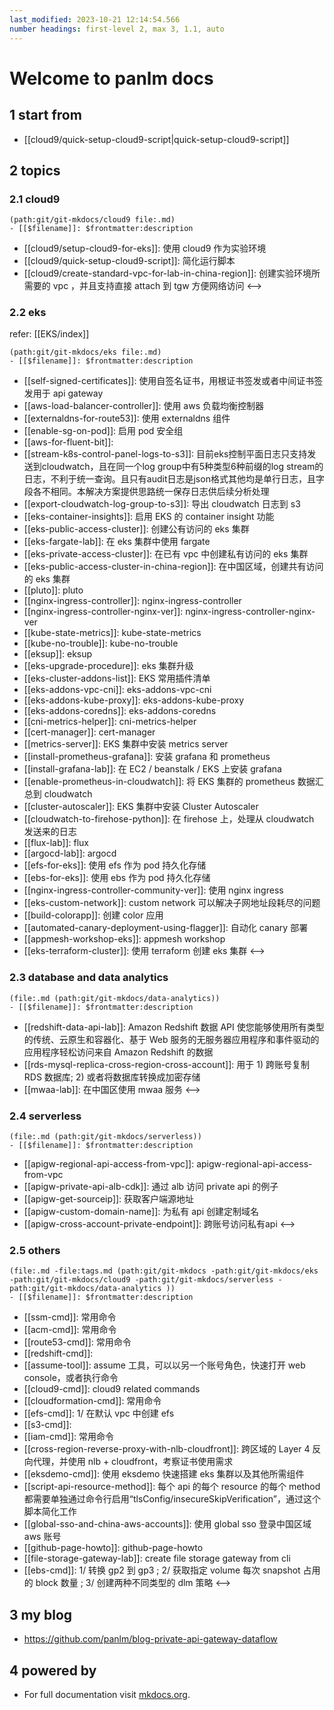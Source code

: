 ```yaml
---
last_modified: 2023-10-21 12:14:54.566
number headings: first-level 2, max 3, 1.1, auto
---
```


# Welcome to panlm docs

## 1 start from

- [[cloud9/quick-setup-cloud9-script|quick-setup-cloud9-script]]


## 2 topics 

### 2.1 cloud9

```expander
(path:git/git-mkdocs/cloud9 file:.md)
- [[$filename]]: $frontmatter:description
```
- [[cloud9/setup-cloud9-for-eks]]: 使用 cloud9 作为实验环境
- [[cloud9/quick-setup-cloud9-script]]: 简化运行脚本
- [[cloud9/create-standard-vpc-for-lab-in-china-region]]: 创建实验环境所需要的 vpc ，并且支持直接 attach 到 tgw 方便网络访问
<-->

### 2.2 eks

refer: [[EKS/index]]

```expander
(path:git/git-mkdocs/eks file:.md)
- [[$filename]]: $frontmatter:description
```
- [[self-signed-certificates]]: 使用自签名证书，用根证书签发或者中间证书签发用于 api gateway
- [[aws-load-balancer-controller]]: 使用 aws 负载均衡控制器
- [[externaldns-for-route53]]: 使用 externaldns 组件
- [[enable-sg-on-pod]]: 启用 pod 安全组
- [[aws-for-fluent-bit]]: 
- [[stream-k8s-control-panel-logs-to-s3]]: 目前eks控制平面日志只支持发送到cloudwatch，且在同一个log group中有5种类型6种前缀的log stream的日志，不利于统一查询。且只有audit日志是json格式其他均是单行日志，且字段各不相同。本解决方案提供思路统一保存日志供后续分析处理
- [[export-cloudwatch-log-group-to-s3]]: 导出 cloudwatch 日志到 s3
- [[eks-container-insights]]: 启用 EKS 的 container insight 功能
- [[eks-public-access-cluster]]: 创建公有访问的 eks 集群
- [[eks-fargate-lab]]: 在 eks 集群中使用 fargate
- [[eks-private-access-cluster]]: 在已有 vpc 中创建私有访问的 eks 集群
- [[eks-public-access-cluster-in-china-region]]: 在中国区域，创建共有访问的 eks 集群
- [[pluto]]: pluto
- [[nginx-ingress-controller]]: nginx-ingress-controller
- [[nginx-ingress-controller-nginx-ver]]: nginx-ingress-controller-nginx-ver
- [[kube-state-metrics]]: kube-state-metrics
- [[kube-no-trouble]]: kube-no-trouble
- [[eksup]]: eksup
- [[eks-upgrade-procedure]]: eks 集群升级
- [[eks-cluster-addons-list]]: EKS 常用插件清单
- [[eks-addons-vpc-cni]]: eks-addons-vpc-cni
- [[eks-addons-kube-proxy]]: eks-addons-kube-proxy
- [[eks-addons-coredns]]: eks-addons-coredns
- [[cni-metrics-helper]]: cni-metrics-helper
- [[cert-manager]]: cert-manager
- [[metrics-server]]: EKS 集群中安装 metrics server
- [[install-prometheus-grafana]]: 安装 grafana 和 prometheus
- [[install-grafana-lab]]: 在 EC2 / beanstalk / EKS 上安装 grafana 
- [[enable-prometheus-in-cloudwatch]]: 将 EKS 集群的 prometheus 数据汇总到 cloudwatch
- [[cluster-autoscaler]]: EKS 集群中安装 Cluster Autoscaler
- [[cloudwatch-to-firehose-python]]: 在 firehose 上，处理从 cloudwatch 发送来的日志
- [[flux-lab]]: flux
- [[argocd-lab]]: argocd
- [[efs-for-eks]]: 使用 efs 作为 pod 持久化存储
- [[ebs-for-eks]]: 使用 ebs 作为 pod 持久化存储 
- [[nginx-ingress-controller-community-ver]]: 使用 nginx ingress
- [[eks-custom-network]]: custom network 可以解决子网地址段耗尽的问题
- [[build-colorapp]]: 创建 color 应用
- [[automated-canary-deployment-using-flagger]]: 自动化 canary 部署
- [[appmesh-workshop-eks]]: appmesh workshop
- [[eks-terraform-cluster]]: 使用 terraform 创建 eks 集群
<-->

### 2.3 database and data analytics

```expander
(file:.md (path:git/git-mkdocs/data-analytics))
- [[$filename]]: $frontmatter:description
```
- [[redshift-data-api-lab]]: Amazon Redshift 数据 API 使您能够使用所有类型的传统、云原生和容器化、基于 Web 服务的无服务器应用程序和事件驱动的应用程序轻松访问来自 Amazon Redshift 的数据
- [[rds-mysql-replica-cross-region-cross-account]]: 用于 1) 跨账号复制 RDS 数据库; 2) 或者将数据库转换成加密存储
- [[mwaa-lab]]: 在中国区使用 mwaa 服务
<-->

### 2.4 serverless

```expander
(file:.md (path:git/git-mkdocs/serverless))
- [[$filename]]: $frontmatter:description
```
- [[apigw-regional-api-access-from-vpc]]: apigw-regional-api-access-from-vpc
- [[apigw-private-api-alb-cdk]]: 通过 alb 访问 private api 的例子
- [[apigw-get-sourceip]]: 获取客户端源地址
- [[apigw-custom-domain-name]]: 为私有 api 创建定制域名
- [[apigw-cross-account-private-endpoint]]: 跨账号访问私有api
<-->

### 2.5 others

```expander
(file:.md -file:tags.md (path:git/git-mkdocs -path:git/git-mkdocs/eks -path:git/git-mkdocs/cloud9 -path:git/git-mkdocs/serverless -path:git/git-mkdocs/data-analytics ))
- [[$filename]]: $frontmatter:description
```
- [[ssm-cmd]]: 常用命令
- [[acm-cmd]]: 常用命令
- [[route53-cmd]]: 常用命令
- [[redshift-cmd]]: 
- [[assume-tool]]: assume 工具，可以以另一个账号角色，快速打开 web console，或者执行命令
- [[cloud9-cmd]]: cloud9 related commands
- [[cloudformation-cmd]]: 常用命令
- [[efs-cmd]]: 1/ 在默认 vpc 中创建 efs
- [[s3-cmd]]: 
- [[iam-cmd]]: 常用命令
- [[cross-region-reverse-proxy-with-nlb-cloudfront]]: 跨区域的 Layer 4 反向代理，并使用 nlb + cloudfront，考察证书使用需求
- [[eksdemo-cmd]]: 使用 eksdemo 快速搭建 eks 集群以及其他所需组件
- [[script-api-resource-method]]: 每个 api 的每个 resource 的每个 method 都需要单独通过命令行启用“tlsConfig/insecureSkipVerification”，通过这个脚本简化工作
- [[global-sso-and-china-aws-accounts]]: 使用 global sso 登录中国区域 aws 账号
- [[github-page-howto]]: github-page-howto
- [[file-storage-gateway-lab]]: create file storage gateway from cli
- [[ebs-cmd]]: 1/ 转换 gp2 到 gp3 ; 2/ 获取指定 volume 每次 snapshot 占用的 block 数量 ; 3/ 创建两种不同类型的 dlm 策略
<-->

## 3 my blog

- https://github.com/panlm/blog-private-api-gateway-dataflow





## 4 powered by

- For full documentation visit [mkdocs.org](https://www.mkdocs.org).




